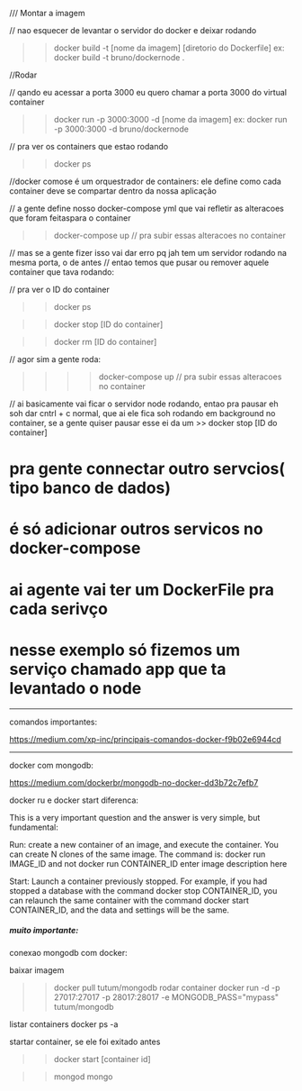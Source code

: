 /// Montar a imagem

//  nao esquecer de levantar o servidor do docker e deixar rodando

>> docker build -t [nome da imagem] [diretorio do Dockerfile]
ex:
>> docker build -t bruno/dockernode .

//Rodar 

// qando eu acessar a porta 3000 eu quero chamar a porta 3000 do virtual container
>> docker run -p 3000:3000 -d [nome da imagem]
ex:
>> docker run -p 3000:3000 -d bruno/dockernode

// pra ver os containers que estao rodando
>> docker ps


//docker comose é um orquestrador de containers: ele define como cada container deve se compartar dentro da nossa
aplicação

// a gente define nosso docker-compose yml que vai refletir as alteracoes que foram feitaspara o container

>> docker-compose up // pra subir essas alteracoes no container

// mas se a gente fizer isso vai dar erro pq jah tem um servidor rodando na mesma porta, o de antes
// entao temos que pusar ou remover aquele container que tava rodando:

// pra ver o ID do container
>> docker ps 

>> docker stop [ID do container]

>> docker rm [ID do container]

// agor sim a gente roda:

>>>> docker-compose up // pra subir essas alteracoes no container

// ai basicamente vai ficar  o servidor node rodando, entao pra pausar eh soh dar cntrl + c normal, que ai ele fica
soh rodando em background no container, se a gente quiser pausar esse ei da um >> docker stop [ID do container]

# pra gente connectar outro servcios( tipo banco de dados)
#  é só adicionar outros servicos no docker-compose 
#  ai agente vai ter um DockerFile pra cada serivço

# nesse exemplo só fizemos um serviço chamado app que ta levantado o node

--------------------------------------

comandos importantes:

https://medium.com/xp-inc/principais-comandos-docker-f9b02e6944cd

----------------------------------------


docker com mongodb:

https://medium.com/dockerbr/mongodb-no-docker-dd3b72c7efb7



docker ru e docker start diferenca:

This is a very important question and the answer is very simple, but fundamental:

Run: create a new container of an image, and execute the container. You can create N clones of the same image. The command is: docker run IMAGE_ID and not docker run CONTAINER_ID
enter image description here

Start: Launch a container previously stopped. For example, if you had stopped a database with the command docker stop CONTAINER_ID, you can relaunch the same container with the command docker start CONTAINER_ID, and the data and settings will be the same.

##### muito importante:

conexao mongodb com docker:

baixar imagem
>> docker pull tutum/mongodb
rodar container
>> docker run -d -p 27017:27017 -p 28017:28017 -e MONGODB_PASS="mypass" tutum/mongodb

listar containers
docker ps -a

startar container, se ele foi exitado antes
>> docker start [container id]


>> mongod
>> mongo


